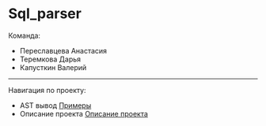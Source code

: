 # Sql_parser

Команда:
* Переславцева Анастасия 
* Теремкова Дарья
* Капусткин Валерий

***

Навигация по проекту:
* AST вывод [Примеры](https://github.com/NastyaP1/Sql_parser/blob/master/Examples.pdf)
* Описание проекта [Описание проекта](https://github.com/NastyaP1/Sql_parser/blob/master/Построение%20AST-дерева%20для%20SQL.pdf)

